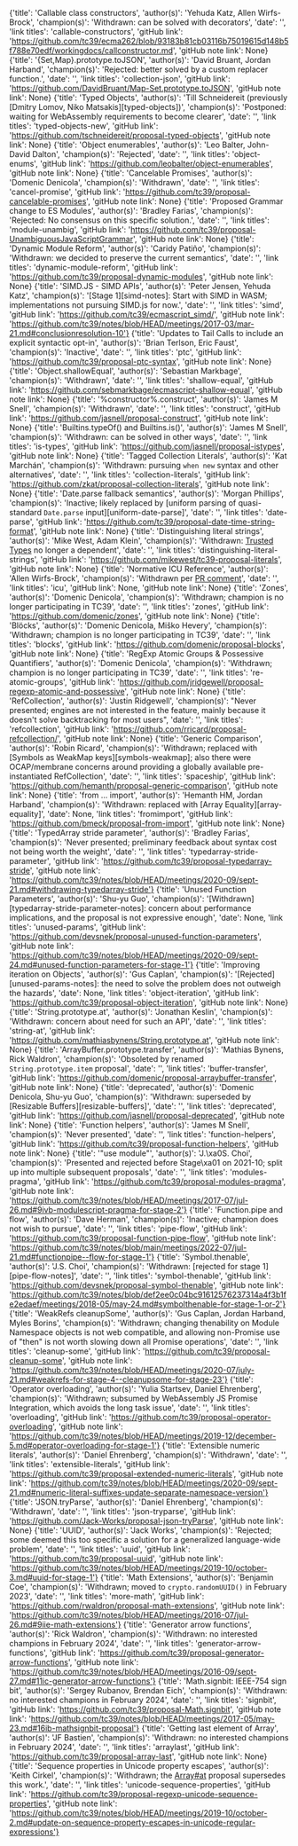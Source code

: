 {'title': 'Callable class constructors', 'author(s)': 'Yehuda Katz, Allen Wirfs-Brock', 'champion(s)': 'Withdrawn: can be solved with decorators', 'date': '', 'link titles': 'callable-constructors', 'gitHub link': 'https://github.com/tc39/ecma262/blob/93183b81cb03116b75019615d148b5f788e70edf/workingdocs/callconstructor.md', 'gitHub note link': None}
{'title': '{Set,Map}.prototype.toJSON', 'author(s)': 'David Bruant, Jordan Harband', 'champion(s)': 'Rejected: better solved by a custom replacer function.', 'date': '', 'link titles': 'collection-json', 'gitHub link': 'https://github.com/DavidBruant/Map-Set.prototype.toJSON', 'gitHub note link': None}
{'title': 'Typed Objects', 'author(s)': 'Till Schneidereit (previously [Dmitry Lomov, Niko Matsakis][typed-objects])', 'champion(s)': 'Postponed: waiting for WebAssembly requirements to become clearer', 'date': '', 'link titles': 'typed-objects-new', 'gitHub link': 'https://github.com/tschneidereit/proposal-typed-objects', 'gitHub note link': None}
{'title': 'Object enumerables', 'author(s)': 'Leo Balter, John-David Dalton', 'champion(s)': 'Rejected', 'date': '', 'link titles': 'object-enums', 'gitHub link': 'https://github.com/leobalter/object-enumerables', 'gitHub note link': None}
{'title': 'Cancelable Promises', 'author(s)': 'Domenic Denicola', 'champion(s)': 'Withdrawn', 'date': '', 'link titles': 'cancel-promise', 'gitHub link': 'https://github.com/tc39/proposal-cancelable-promises', 'gitHub note link': None}
{'title': 'Proposed Grammar change to ES Modules', 'author(s)': 'Bradley Farias', 'champion(s)': 'Rejected: No consensus on this specific solution.', 'date': '', 'link titles': 'module-unambig', 'gitHub link': 'https://github.com/tc39/proposal-UnambiguousJavaScriptGrammar', 'gitHub note link': None}
{'title': 'Dynamic Module Reform', 'author(s)': 'Caridy Patiño', 'champion(s)': 'Withdrawn: we decided to preserve the current semantics', 'date': '', 'link titles': 'dynamic-module-reform', 'gitHub link': 'https://github.com/tc39/proposal-dynamic-modules', 'gitHub note link': None}
{'title': 'SIMD.JS - SIMD APIs', 'author(s)': 'Peter Jensen, Yehuda Katz', 'champion(s)': '[Stage 1][simd-notes]: Start with SIMD in WASM; implementations not pursuing SIMD.js for now.', 'date': '', 'link titles': 'simd', 'gitHub link': 'https://github.com/tc39/ecmascript_simd/', 'gitHub note link': 'https://github.com/tc39/notes/blob/HEAD/meetings/2017-03/mar-21.md#conclusionresolution-10'}
{'title': 'Updates to Tail Calls to include an explicit syntactic opt-in', 'author(s)': 'Brian Terlson, Eric Faust', 'champion(s)': 'Inactive', 'date': '', 'link titles': 'ptc', 'gitHub link': 'https://github.com/tc39/proposal-ptc-syntax', 'gitHub note link': None}
{'title': 'Object.shallowEqual', 'author(s)': 'Sebastian Markbage', 'champion(s)': 'Withdrawn', 'date': '', 'link titles': 'shallow-equal', 'gitHub link': 'https://github.com/sebmarkbage/ecmascript-shallow-equal', 'gitHub note link': None}
{'title': '%constructor%.construct', 'author(s)': 'James M Snell', 'champion(s)': 'Withdrawn', 'date': '', 'link titles': 'construct', 'gitHub link': 'https://github.com/jasnell/proposal-construct', 'gitHub note link': None}
{'title': 'Builtins.typeOf() and Builtins.is()', 'author(s)': 'James M Snell', 'champion(s)': 'Withdrawn: can be solved in other ways', 'date': '', 'link titles': 'is-types', 'gitHub link': 'https://github.com/jasnell/proposal-istypes', 'gitHub note link': None}
{'title': 'Tagged Collection Literals', 'author(s)': 'Kat Marchán', 'champion(s)': 'Withdrawn: pursuing `when new` syntax and other alternatives', 'date': '', 'link titles': 'collection-literals', 'gitHub link': 'https://github.com/zkat/proposal-collection-literals', 'gitHub note link': None}
{'title': 'Date.parse fallback semantics', 'author(s)': 'Morgan Phillips', 'champion(s)': 'Inactive; likely replaced by [uniform parsing of quasi-standard `Date.parse` input][uniform-date-parse]', 'date': '', 'link titles': 'date-parse', 'gitHub link': 'https://github.com/tc39/proposal-date-time-string-format', 'gitHub note link': None}
{'title': 'Distinguishing literal strings', 'author(s)': 'Mike West, Adam Klein', 'champion(s)': 'Withdrawn: [Trusted Types](https://github.com/w3c/webappsec-trusted-types) no longer a dependent', 'date': '', 'link titles': 'distinguishing-literal-strings', 'gitHub link': 'https://github.com/mikewest/tc39-proposal-literals', 'gitHub note link': None}
{'title': 'Normative ICU Reference', 'author(s)': 'Allen Wirfs-Brock', 'champion(s)': 'Withdrawn per [PR comment](https://github.com/tc39/ecma262/issues/1595#issuecomment-509348434)', 'date': '', 'link titles': 'icu', 'gitHub link': None, 'gitHub note link': None}
{'title': 'Zones', 'author(s)': 'Domenic Denicola', 'champion(s)': 'Withdrawn; champion is no longer participating in TC39', 'date': '', 'link titles': 'zones', 'gitHub link': 'https://github.com/domenic/zones', 'gitHub note link': None}
{'title': 'Blöcks', 'author(s)': 'Domenic Denicola, Miško Hevery', 'champion(s)': 'Withdrawn; champion is no longer participating in TC39', 'date': '', 'link titles': 'blocks', 'gitHub link': 'https://github.com/domenic/proposal-blocks', 'gitHub note link': None}
{'title': 'RegExp Atomic Groups & Possessive Quantifiers', 'author(s)': 'Domenic Denicola', 'champion(s)': 'Withdrawn; champion is no longer participating in TC39', 'date': '', 'link titles': 're-atomic-groups', 'gitHub link': 'https://github.com/jridgewell/proposal-regexp-atomic-and-possessive', 'gitHub note link': None}
{'title': 'RefCollection', 'author(s)': 'Justin Ridgewell', 'champion(s)': "Never presented; engines are not interested in the feature, mainly because it doesn't solve backtracking for most users", 'date': '', 'link titles': 'refcollection', 'gitHub link': 'https://github.com/rricard/proposal-refcollection/', 'gitHub note link': None}
{'title': 'Generic Comparison', 'author(s)': 'Robin Ricard', 'champion(s)': 'Withdrawn; replaced with [Symbols as WeakMap keys][symbols-weakmap]; also there were OCAP/membrane concerns around providing a globally available pre-instantiated RefCollection', 'date': '', 'link titles': 'spaceship', 'gitHub link': 'https://github.com/hemanth/proposal-generic-comparison', 'gitHub note link': None}
{'title': 'from ... import', 'author(s)': 'Hemanth HM, Jordan Harband', 'champion(s)': 'Withdrawn: replaced with [Array Equality][array-equality]', 'date': None, 'link titles': 'fromimport', 'gitHub link': 'https://github.com/bmeck/proposal-from-import', 'gitHub note link': None}
{'title': 'TypedArray stride parameter', 'author(s)': 'Bradley Farias', 'champion(s)': 'Never presented; preliminary feedback about syntax cost not being worth the weight', 'date': '', 'link titles': 'typedarray-stride-parameter', 'gitHub link': 'https://github.com/tc39/proposal-typedarray-stride', 'gitHub note link': 'https://github.com/tc39/notes/blob/HEAD/meetings/2020-09/sept-21.md#withdrawing-typedarray-stride'}
{'title': 'Unused Function Parameters', 'author(s)': 'Shu-yu Guo', 'champion(s)': '[Withdrawn][typedarray-stride-parameter-notes]: concern about performance implications, and the proposal is not expressive enough', 'date': None, 'link titles': 'unused-params', 'gitHub link': 'https://github.com/devsnek/proposal-unused-function-parameters', 'gitHub note link': 'https://github.com/tc39/notes/blob/HEAD/meetings/2020-09/sept-24.md#unused-function-parameters-for-stage-1'}
{'title': 'Improving iteration on Objects', 'author(s)': 'Gus Caplan', 'champion(s)': '[Rejected][unused-params-notes]: the need to solve the problem does not outweigh the hazards', 'date': None, 'link titles': 'object-iteration', 'gitHub link': 'https://github.com/tc39/proposal-object-iteration', 'gitHub note link': None}
{'title': 'String.prototype.at', 'author(s)': 'Jonathan Keslin', 'champion(s)': 'Withdrawn: concern about need for such an API', 'date': '', 'link titles': 'string-at', 'gitHub link': 'https://github.com/mathiasbynens/String.prototype.at', 'gitHub note link': None}
{'title': 'ArrayBuffer.prototype.transfer', 'author(s)': 'Mathias Bynens, Rick Waldron', 'champion(s)': 'Obsoleted by renamed `String.prototype.item` proposal', 'date': '', 'link titles': 'buffer-transfer', 'gitHub link': 'https://github.com/domenic/proposal-arraybuffer-transfer', 'gitHub note link': None}
{'title': 'deprecated', 'author(s)': 'Domenic Denicola, Shu-yu Guo', 'champion(s)': 'Withdrawn: superseded by [Resizable Buffers][resizable-buffers]', 'date': '', 'link titles': 'deprecated', 'gitHub link': 'https://github.com/jasnell/proposal-deprecated', 'gitHub note link': None}
{'title': 'Function helpers', 'author(s)': 'James M Snell', 'champion(s)': 'Never presented', 'date': '', 'link titles': 'function-helpers', 'gitHub link': 'https://github.com/tc39/proposal-function-helpers', 'gitHub note link': None}
{'title': '"use module"', 'author(s)': 'J.\xa0S. Choi', 'champion(s)': 'Presented and rejected before Stage\xa01 on 2021-10; split up into multiple subsequent proposals', 'date': '', 'link titles': 'modules-pragma', 'gitHub link': 'https://github.com/tc39/proposal-modules-pragma', 'gitHub note link': 'https://github.com/tc39/notes/blob/HEAD/meetings/2017-07/jul-26.md#9ivb-modulescript-pragma-for-stage-2'}
{'title': 'Function.pipe and flow', 'author(s)': 'Dave Herman', 'champion(s)': 'Inactive; champion does not wish to pursue', 'date': '', 'link titles': 'pipe-flow', 'gitHub link': 'https://github.com/tc39/proposal-function-pipe-flow', 'gitHub note link': 'https://github.com/tc39/notes/blob/main/meetings/2022-07/jul-21.md#functionpipe--flow-for-stage-1'}
{'title': 'Symbol.thenable', 'author(s)': 'J.S. Choi', 'champion(s)': 'Withdrawn: [rejected for stage 1][pipe-flow-notes]', 'date': '', 'link titles': 'symbol-thenable', 'gitHub link': 'https://github.com/devsnek/proposal-symbol-thenable', 'gitHub note link': 'https://github.com/tc39/notes/blob/def2ee0c04bc91612576237314a4f3b1fe2edaef/meetings/2018-05/may-24.md#symbolthenable-for-stage-1-or-2'}
{'title': 'WeakRefs cleanupSome', 'author(s)': 'Gus Caplan, Jordan Harband, Myles Borins', 'champion(s)': 'Withdrawn; changing thenability on Module Namespace objects is not web compatible, and allowing non-Promise use of "then" is not worth slowing down all Promise operations', 'date': '', 'link titles': 'cleanup-some', 'gitHub link': 'https://github.com/tc39/proposal-cleanup-some', 'gitHub note link': 'https://github.com/tc39/notes/blob/HEAD/meetings/2020-07/july-21.md#weakrefs-for-stage-4--cleanupsome-for-stage-23'}
{'title': 'Operator overloading', 'author(s)': 'Yulia Startsev, Daniel Ehrenberg', 'champion(s)': 'Withdrawn; subsumed by WebAssembly JS Promise Integration, which avoids the long task issue', 'date': '', 'link titles': 'overloading', 'gitHub link': 'https://github.com/tc39/proposal-operator-overloading', 'gitHub note link': 'https://github.com/tc39/notes/blob/HEAD/meetings/2019-12/december-5.md#operator-overloading-for-stage-1'}
{'title': 'Extensible numeric literals', 'author(s)': 'Daniel Ehrenberg', 'champion(s)': 'Withdrawn', 'date': '', 'link titles': 'extensible-literals', 'gitHub link': 'https://github.com/tc39/proposal-extended-numeric-literals', 'gitHub note link': 'https://github.com/tc39/notes/blob/HEAD/meetings/2020-09/sept-21.md#numeric-literal-suffixes-update-separate-namespace-version'}
{'title': 'JSON.tryParse', 'author(s)': 'Daniel Ehrenberg', 'champion(s)': 'Withdrawn', 'date': '', 'link titles': 'json-tryparse', 'gitHub link': 'https://github.com/Jack-Works/proposal-json-tryParse', 'gitHub note link': None}
{'title': 'UUID', 'author(s)': 'Jack Works', 'champion(s)': 'Rejected; some deemed this too specific a solution for a generalized language-wide problem', 'date': '', 'link titles': 'uuid', 'gitHub link': 'https://github.com/tc39/proposal-uuid', 'gitHub note link': 'https://github.com/tc39/notes/blob/HEAD/meetings/2019-10/october-3.md#uuid-for-stage-1'}
{'title': 'Math Extensions', 'author(s)': 'Benjamin Coe', 'champion(s)': 'Withdrawn; moved to `crypto.randomUUID()` in February 2023', 'date': '', 'link titles': 'more-math', 'gitHub link': 'https://github.com/rwaldron/proposal-math-extensions', 'gitHub note link': 'https://github.com/tc39/notes/blob/HEAD/meetings/2016-07/jul-26.md#9iie-math-extensions'}
{'title': 'Generator arrow functions', 'author(s)': 'Rick Waldron', 'champion(s)': 'Withdrawn: no interested champions in February 2024', 'date': '', 'link titles': 'generator-arrow-functions', 'gitHub link': 'https://github.com/tc39/proposal-generator-arrow-functions', 'gitHub note link': 'https://github.com/tc39/notes/blob/HEAD/meetings/2016-09/sept-27.md#11ic-generator-arrow-functions'}
{'title': 'Math.signbit: IEEE-754 sign bit', 'author(s)': 'Sergey Rubanov, Brendan Eich', 'champion(s)': 'Withdrawn: no interested champions in February 2024', 'date': '', 'link titles': 'signbit', 'gitHub link': 'https://github.com/tc39/proposal-Math.signbit', 'gitHub note link': 'https://github.com/tc39/notes/blob/HEAD/meetings/2017-05/may-23.md#16ib-mathsignbit-proposal'}
{'title': 'Getting last element of Array', 'author(s)': 'JF Bastien', 'champion(s)': 'Withdrawn: no interested champions in February 2024', 'date': '', 'link titles': 'arraylast', 'gitHub link': 'https://github.com/tc39/proposal-array-last', 'gitHub note link': None}
{'title': 'Sequence properties in Unicode property escapes', 'author(s)': 'Keith Cirkel', 'champion(s)': 'Withdrawn; the [Array#at](https://github.com/tc39/proposal-relative-indexing-method) proposal supersedes this work.', 'date': '', 'link titles': 'unicode-sequence-properties', 'gitHub link': 'https://github.com/tc39/proposal-regexp-unicode-sequence-properties', 'gitHub note link': 'https://github.com/tc39/notes/blob/HEAD/meetings/2019-10/october-2.md#update-on-sequence-property-escapes-in-unicode-regular-expressions'}
